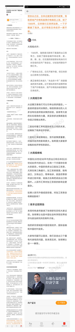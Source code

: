 ![](../../images/2016年12月/HF1206-告诉你1985年广场协议的真相.jpg)
![](../../images/2016年12月/HF1206-告诉你1985年广场协议的真相2.jpg)
